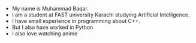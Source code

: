 * My  name is Muhammad Baqar.
* I am a student at FAST university Karachi studying Artificial Intelligence.
* I have small experience in programming about C++.
* But I also have worked in Python
* I also love watching anime
